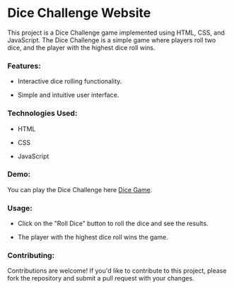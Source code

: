 # Dice Challenge Website
This project is a Dice Challenge game implemented using HTML, CSS, and JavaScript. The Dice Challenge is a simple game where players roll two dice, and the player with the highest dice roll wins.

### Features:
- Interactive dice rolling functionality.
* Simple and intuitive user interface.
  
### Technologies Used:
+ HTML
- CSS
* JavaScript
  
### Demo:
You can play the Dice Challenge here [Dice Game](https://akshatkumar10.github.io/Dice-Challenge/).


### Usage:
+ Click on the "Roll Dice" button to roll the dice and see the results.
- The player with the highest dice roll wins the game.


### Contributing:
Contributions are welcome! If you'd like to contribute to this project, please fork the repository and submit a pull request with your changes.


